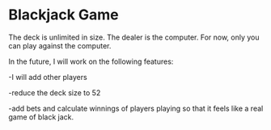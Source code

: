 # Blackjack Game

The deck is unlimited in size. The dealer is the computer. For now, only you can play against the computer.

In the future, I will work on the following features:

-I will add other players

-reduce the deck size to 52

-add bets and calculate winnings of players playing so that it feels like a real game of black jack.
